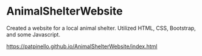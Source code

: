 # AnimalShelterWebsite
Created a website for a local animal shelter.
Utilized HTML, CSS, Bootstrap, and some Javascript.

https://patpinello.github.io/AnimalShelterWebsite/index.html
